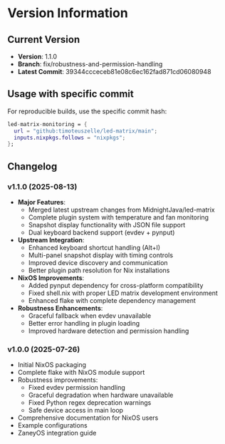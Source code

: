 # Version Information

## Current Version
- **Version**: 1.1.0
- **Branch**: fix/robustness-and-permission-handling
- **Latest Commit**: 39344ccceceb81e08c6ec162fad871cd06080948

## Usage with specific commit

For reproducible builds, use the specific commit hash:

```nix
led-matrix-monitoring = {
  url = "github:timoteuszelle/led-matrix/main";
  inputs.nixpkgs.follows = "nixpkgs";
};
```

## Changelog

### v1.1.0 (2025-08-13)
- **Major Features**:
  - Merged latest upstream changes from MidnightJava/led-matrix
  - Complete plugin system with temperature and fan monitoring
  - Snapshot display functionality with JSON file support
  - Dual keyboard backend support (evdev + pynput)
- **Upstream Integration**:
  - Enhanced keyboard shortcut handling (Alt+I)
  - Multi-panel snapshot display with timing controls
  - Improved device discovery and communication
  - Better plugin path resolution for Nix installations
- **NixOS Improvements**:
  - Added pynput dependency for cross-platform compatibility
  - Fixed shell.nix with proper LED matrix development environment
  - Enhanced flake with complete dependency management
- **Robustness Enhancements**:
  - Graceful fallback when evdev unavailable
  - Better error handling in plugin loading
  - Improved hardware detection and permission handling

### v1.0.0 (2025-07-26)
- Initial NixOS packaging
- Complete flake with NixOS module support
- Robustness improvements:
  - Fixed evdev permission handling
  - Graceful degradation when hardware unavailable
  - Fixed Python regex deprecation warnings
  - Safe device access in main loop
- Comprehensive documentation for NixOS users
- Example configurations
- ZaneyOS integration guide

